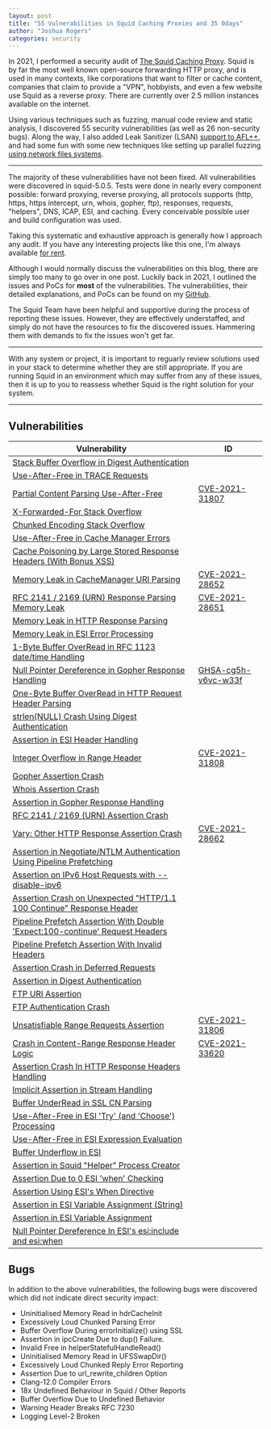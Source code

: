 ```yaml
---
layout: post
title: "55 Vulnerabilities in Squid Caching Proxies and 35 0days"
author: "Joshua Rogers"
categories: security
---
```


In 2021, I performed a security audit of [The Squid Caching Proxy](https://github.com/squid-cache/squid). Squid is by far the most well known open-source forwarding HTTP proxy, and is used in many contexts, like corporations that want to filter or cache content, companies that claim to provide a "VPN", hobbyists, and even a few website use Squid as a reverse proxy. There are currently over 2.5 million instances available on the internet.

Using various techniques such as fuzzing, manual code review and static analysis, I discovered 55 security vulnerabilities (as well as 26 non-security bugs). Along the way, I also added Leak Sanitizer (LSAN) [support to AFL++](https://github.com/AFLplusplus/AFLplusplus/pull/855), and had some fun with some new techniques like setting up parallel fuzzing [using network files systems](https://joshua.hu/fuzzing-multiple-servers-parallel-aflplusplus-nfs).

---

The majority of these vulnerabilities have not been fixed. All vulnerabilities were discovered in squid-5.0.5. Tests were done in nearly every component possible: forward proxying, reverse proxying, all protocols supports (http, https, https intercept, urn, whois, gopher, ftp), responses, requests, "helpers", DNS, ICAP, ESI, and caching. Every conceivable possible user and build configuration was used.

Taking this systematic and exhaustive approach is generally how I approach any audit. If you have any interesting projects like this one, I'm always available [for rent](/contact.html).

Although I would normally discuss the vulnerabilities on this blog, there are simply too many to go over in one post. Luckily back in 2021, I outlined the issues and PoCs for __most__ of the vulnerabilities. The vulnerabilities, their detailed explanations, and PoCs can be found on my [GitHub](https://megamansec.github.io/Squid-Security-Audit).

The Squid Team have been helpful and supportive during the process of reporting these issues. However, they are effectively understaffed, and simply do not have the resources to fix the discovered issues. Hammering them with demands to fix the issues won't get far.

---

With any system or project, it is important to reguarly review solutions used in your stack to determine whether they are still appropriate. If you are running Squid in an environment which may suffer from any of these issues, then it is up to you to reassess whether Squid is the right solution for your system.

---

## Vulnerabilities

|  Vulnerability| ID |
|--|--|
| [Stack Buffer Overflow in Digest Authentication](https://megamansec.github.io/Squid-Security-Audit/digest-overflow.html)| |
| [Use-After-Free in TRACE Requests](https://megamansec.github.io/Squid-Security-Audit/trace-uaf.html)| |
| [Partial Content Parsing Use-After-Free](https://megamansec.github.io/Squid-Security-Audit/range-uaf.html)|[CVE-2021-31807](https://cve.mitre.org/cgi-bin/cvename.cgi?name=CVE-2021-31807) |
| [X-Forwarded-For Stack Overflow](https://megamansec.github.io/Squid-Security-Audit/xff-stackoverflow.html)| |
| [Chunked Encoding Stack Overflow](https://megamansec.github.io/Squid-Security-Audit/chunked-stackoverflow.html)| |
| [Use-After-Free in Cache Manager Errors](https://megamansec.github.io/Squid-Security-Audit/cache-uaf.html)| |
| [Cache Poisoning by Large Stored Response Headers (With Bonus XSS)](https://megamansec.github.io/Squid-Security-Audit/cache-headers.html)| |
| [Memory Leak in CacheManager URI Parsing](https://megamansec.github.io/Squid-Security-Audit/cachemanager-memleak.html)|[CVE-2021-28652](https://cve.mitre.org/cgi-bin/cvename.cgi?name=CVE-2021-28652) |
| [RFC 2141 / 2169 (URN) Response Parsing Memory Leak](https://megamansec.github.io/Squid-Security-Audit/urn-memleak.html)| [CVE-2021-28651](https://cve.mitre.org/cgi-bin/cvename.cgi?name=CVE-2021-28651)|
| [Memory Leak in HTTP Response Parsing](https://megamansec.github.io/Squid-Security-Audit/response-memleaks.html)| |
| [Memory Leak in ESI Error Processing](https://megamansec.github.io/Squid-Security-Audit/esi-memleak.html)| |
| [1-Byte Buffer OverRead in RFC 1123 date/time Handling](https://megamansec.github.io/Squid-Security-Audit/datetime-overflow.html)| |
| [Null Pointer Dereference in Gopher Response Handling](https://megamansec.github.io/Squid-Security-Audit/gopher-nullpointer.html)| [GHSA-cg5h-v6vc-w33f](https://github.com/squid-cache/squid/security/advisories/GHSA-cg5h-v6vc-w33f) |
| [One-Byte Buffer OverRead  in HTTP Request Header Parsing](https://megamansec.github.io/Squid-Security-Audit/garbage-overflow.html)| |
| [strlen(NULL) Crash Using Digest Authentication](https://megamansec.github.io/Squid-Security-Audit/digest-strlen-null.html)| |
| [Assertion in ESI Header Handling](https://megamansec.github.io/Squid-Security-Audit/esi-assert-header.html)| |
| [Integer Overflow in Range Header](https://megamansec.github.io/Squid-Security-Audit/range-assert-int.html)|[CVE-2021-31808](https://cve.mitre.org/cgi-bin/cvename.cgi?name=CVE-2021-31808) |
| [Gopher Assertion Crash](https://megamansec.github.io/Squid-Security-Audit/gopher-assert-entry.html)| |
| [Whois Assertion Crash](https://megamansec.github.io/Squid-Security-Audit/whois-assert-entry.html)| |
| [Assertion in Gopher Response Handling](https://megamansec.github.io/Squid-Security-Audit/gopher-assert.html)| |
| [RFC 2141 / 2169 (URN) Assertion Crash](https://megamansec.github.io/Squid-Security-Audit/urn-assert.html)| |
| [Vary: Other HTTP Response Assertion Crash](https://megamansec.github.io/Squid-Security-Audit/vary-other-assert.html)|[CVE-2021-28662](https://cve.mitre.org/cgi-bin/cvename.cgi?name=CVE-2021-28662) |
| [Assertion in Negotiate/NTLM Authentication Using Pipeline Prefetching](https://megamansec.github.io/Squid-Security-Audit/ntlm-negotiate-assert.html)| |
| [Assertion on IPv6 Host Requests with --disable-ipv6](https://megamansec.github.io/Squid-Security-Audit/ipv6-assert.html)| |
| [Assertion Crash on Unexpected "HTTP/1.1 100 Continue" Response Header](https://megamansec.github.io/Squid-Security-Audit/100-continue-entry-assert.html)| |
| [Pipeline Prefetch Assertion With Double 'Expect:100-continue' Request Headers](https://megamansec.github.io/Squid-Security-Audit/expect-100-assert.html)| |
| [Pipeline Prefetch Assertion With Invalid Headers](https://megamansec.github.io/Squid-Security-Audit/expect-100-invalid-headers-assert.html)| |
| [Assertion Crash in Deferred Requests](https://megamansec.github.io/Squid-Security-Audit/defer-assert.html)| |
| [Assertion in Digest Authentication](https://megamansec.github.io/Squid-Security-Audit/digest-assert.html)| |
| [FTP URI Assertion](https://megamansec.github.io/Squid-Security-Audit/ftp-assert.html)| |
| [FTP Authentication Crash](https://megamansec.github.io/Squid-Security-Audit/ftp-fatal.html)| |
| [Unsatisfiable Range Requests Assertion](https://megamansec.github.io/Squid-Security-Audit/range-assert.html)|[CVE-2021-31806](https://cve.mitre.org/cgi-bin/cvename.cgi?name=CVE-2021-31806) |
| [Crash in Content-Range Response Header Logic](https://megamansec.github.io/Squid-Security-Audit/range-fatal.html)|[CVE-2021-33620](https://cve.mitre.org/cgi-bin/cvename.cgi?name=CVE-2021-33620) |
| [Assertion Crash In HTTP Response Headers Handling](https://megamansec.github.io/Squid-Security-Audit/response-assertion.html)| |
| [Implicit Assertion in Stream Handling](https://megamansec.github.io/Squid-Security-Audit/stream-assert.html)| |
| [Buffer UnderRead in SSL CN Parsing](https://megamansec.github.io/Squid-Security-Audit/ssl-bufferunderread.html)| |
| [Use-After-Free in ESI 'Try' (and 'Choose') Processing ](https://megamansec.github.io/Squid-Security-Audit/esi-uaf-crash.html)| |
| [Use-After-Free in ESI Expression Evaluation ](https://megamansec.github.io/Squid-Security-Audit/esi-uaf.html)| |
| [Buffer Underflow in ESI ](https://megamansec.github.io/Squid-Security-Audit/esi-underflow.html)| |
| [Assertion in Squid "Helper" Process Creator](https://megamansec.github.io/Squid-Security-Audit/ipc-assert.html)| |
| [Assertion Due to 0 ESI 'when' Checking ](https://megamansec.github.io/Squid-Security-Audit/esi-when-assert-0.html)| |
| [Assertion Using ESI's When Directive ](https://megamansec.github.io/Squid-Security-Audit/esi-when-assert-1.html)| |
| [Assertion in ESI Variable Assignment (String)](https://megamansec.github.io/Squid-Security-Audit/esi-assignassert-2.html)| |
| [Assertion in ESI Variable Assignment](https://megamansec.github.io/Squid-Security-Audit/esi-assignassert.html)| |
| [Null Pointer Dereference In ESI's esi:include and esi:when ](https://megamansec.github.io/Squid-Security-Audit/esi-nullpointer.html)| |

## Bugs

In addition to the above vulnerabilities, the following bugs were discovered which did not indicate direct security impact:

- Uninitialised Memory Read in hdrCacheInit
- Excessively Loud Chunked Parsing Error
- Buffer Overflow During errorInitialize() using SSL
- Assertion in ipcCreate Due to dup() Failure.
- Invalid Free in helperStatefulHandleRead()
- Uninitialised Memory Read in UFSSwapDir()
- Excessively Loud Chunked Reply Error Reporting
- Assertion Due to url_rewrite_children Option
- Clang-12.0 Compiler Errors
- 18x Undefined Behaviour in Squid / Other Reports
- Buffer Overflow Due to Undefined Behavior
- Warning Header Breaks RFC 7230
- Logging Level-2 Broken

